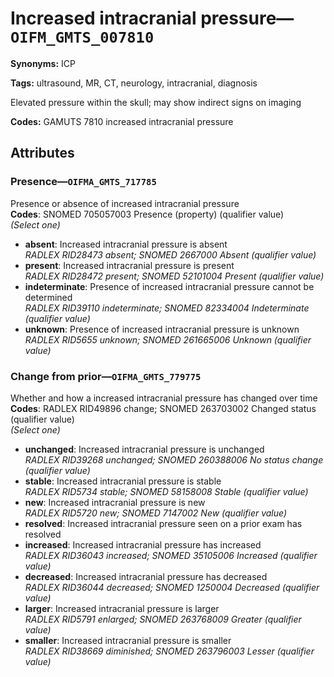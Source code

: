 # Increased intracranial pressure—`OIFM_GMTS_007810`

**Synonyms:** ICP

**Tags:** ultrasound, MR, CT, neurology, intracranial, diagnosis

Elevated pressure within the skull; may show indirect signs on imaging

**Codes:** GAMUTS 7810 increased intracranial pressure

## Attributes

### Presence—`OIFMA_GMTS_717785`

Presence or absence of increased intracranial pressure  
**Codes**: SNOMED 705057003 Presence (property) (qualifier value)  
*(Select one)*

- **absent**: Increased intracranial pressure is absent  
_RADLEX RID28473 absent; SNOMED 2667000 Absent (qualifier value)_
- **present**: Increased intracranial pressure is present  
_RADLEX RID28472 present; SNOMED 52101004 Present (qualifier value)_
- **indeterminate**: Presence of increased intracranial pressure cannot be determined  
_RADLEX RID39110 indeterminate; SNOMED 82334004 Indeterminate (qualifier value)_
- **unknown**: Presence of increased intracranial pressure is unknown  
_RADLEX RID5655 unknown; SNOMED 261665006 Unknown (qualifier value)_

### Change from prior—`OIFMA_GMTS_779775`

Whether and how a increased intracranial pressure has changed over time  
**Codes**: RADLEX RID49896 change; SNOMED 263703002 Changed status (qualifier value)  
*(Select one)*

- **unchanged**: Increased intracranial pressure is unchanged  
_RADLEX RID39268 unchanged; SNOMED 260388006 No status change (qualifier value)_
- **stable**: Increased intracranial pressure is stable  
_RADLEX RID5734 stable; SNOMED 58158008 Stable (qualifier value)_
- **new**: Increased intracranial pressure is new  
_RADLEX RID5720 new; SNOMED 7147002 New (qualifier value)_
- **resolved**: Increased intracranial pressure seen on a prior exam has resolved  
- **increased**: Increased intracranial pressure has increased  
_RADLEX RID36043 increased; SNOMED 35105006 Increased (qualifier value)_
- **decreased**: Increased intracranial pressure has decreased  
_RADLEX RID36044 decreased; SNOMED 1250004 Decreased (qualifier value)_
- **larger**: Increased intracranial pressure is larger  
_RADLEX RID5791 enlarged; SNOMED 263768009 Greater (qualifier value)_
- **smaller**: Increased intracranial pressure is smaller  
_RADLEX RID38669 diminished; SNOMED 263796003 Lesser (qualifier value)_